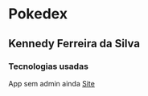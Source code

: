<h1> Pokedex </h1>

<h2> Kennedy Ferreira da Silva </h2>

<h3> Tecnologias usadas </h3>

App sem admin ainda <a href="https://pokedex-kennedy.herokuapp.com/"> Site </a>